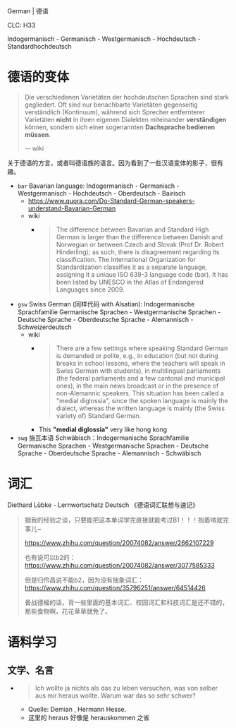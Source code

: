 German | 德语

CLC: H33

Indogermanisch - Germanisch - Westgermanisch - Hochdeutsch - Standardhochdeutsch

# 德语的变体

> Die verschiedenen Varietäten der hochdeutschen Sprachen sind stark gegliedert. Oft sind nur benachbarte Varietäten gegenseitig verständlich (Kontinuum), während sich Sprecher entfernterer Varietäten **nicht** in ihren eigenen Dialekten miteinander **verständigen** können, sondern sich einer sogenannten **Dachsprache bedienen müssen**.
>
> -- wiki

关于德语的方言，或者叫德语族的语言。因为看到了一些汉语变体的影子，很有趣。

- `bar` Bavarian language: Indogermanisch - Germanisch - Westgermanisch - Hochdeutsch - Oberdeutsch - Bairisch
    - https://www.quora.com/Do-Standard-German-speakers-understand-Bavarian-German
    - wiki
        - > The difference between Bavarian and Standard High German is larger than the difference between Danish and Norwegian or between Czech and Slovak (Prof Dr. Robert Hinderling); as such, there is disagreement regarding its classification. The International Organization for Standardization classifies it as a separate language, assigning it a unique ISO 639-3 language code (bar). It has been listed by UNESCO in the Atlas of Endangered Languages since 2009.
- `gsw` Swiss German (同样代码 with Alsatian): Indogermanische Sprachfamilie Germanische Sprachen - Westgermanische Sprachen - Deutsche Sprache - Oberdeutsche Sprache - Alemannisch - Schweizerdeutsch
    - wiki
        - > There are a few settings where speaking Standard German is demanded or polite, e.g., in education (but not during breaks in school lessons, where the teachers will speak in Swiss German with students), in multilingual parliaments (the federal parliaments and a few cantonal and municipal ones), in the main news broadcast or in the presence of non-Alemannic speakers. This situation has been called a "medial diglossia", since the spoken language is mainly the dialect, whereas the written language is mainly (the Swiss variety of) Standard German.
        - This **"medial diglossia"** very like hong kong
- `swg` 施瓦本语 Schwäbisch：Indogermanische Sprachfamilie Germanische Sprachen - Westgermanische Sprachen - Deutsche Sprache - Oberdeutsche Sprache - Alemannisch - Schwäbisch

# 词汇

Diethard Lübke - Lernwortschatz Deutsch 《德语词汇联想与速记》

> 据我的经验之谈，只要能把这本单词学完直接就能考过B1！！！抱着啃就完事儿~
> 
> https://www.zhihu.com/question/20074082/answer/2662107229
>
> 也有说可以b2的：https://www.zhihu.com/question/20074082/answer/3077585333
>
> 但是归伶昌说不能b2，因为没有抽象词汇：https://www.zhihu.com/question/35796251/answer/64514426 
>
> 备战德福的话，背一些里面的基本词汇、校园词汇和科技词汇是还不错的，那些食物啊，花花草草就免了。
> 

# 语料学习

## 文学、名言

- > Ich wollte ja nichts als das zu leben versuchen, was von selber aus mir heraus wollte. Warum war das so sehr schwer? 
    - Quelle: Demian , Hermann Hesse.
    - 这里的 heraus 好像是 herauskommen 之省
